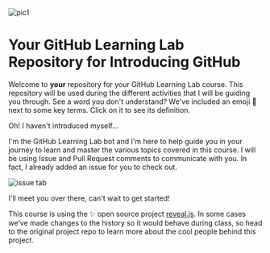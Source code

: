 ![pic1](https://thumbnails-photos.amazon.com/v1/thumbnail/JCUKoknaQ8WrYTHfgdiqSA?viewBox=2192%2C2018&ownerId=A1IBMI3ZD4K8DQ&groupShareToken=c515rYkTQnynOZGWJBx4RA.Ub0-8XIjL8T6Kxz-gvMMzJ)

# Your GitHub Learning Lab Repository for Introducing GitHub

Welcome to **your** repository for your GitHub Learning Lab course. This repository will be used during the different activities that I will be guiding you through. See a word you don't understand? We've included an emoji 📖 next to some key terms. Click on it to see its definition.

Oh! I haven't introduced myself...

I'm the GitHub Learning Lab bot and I'm here to help guide you in your journey to learn and master the various topics covered in this course. I will be using Issue and Pull Request comments to communicate with you. In fact, I already added an issue for you to check out.

![issue tab](https://lab.github.com/public/images/issue_tab.png)

I'll meet you over there, can't wait to get started!

This course is using the :sparkles: open source project [reveal.js](https://github.com/hakimel/reveal.js/). In some cases we’ve made changes to the history so it would behave during class, so head to the original project repo to learn more about the cool people behind this project.

